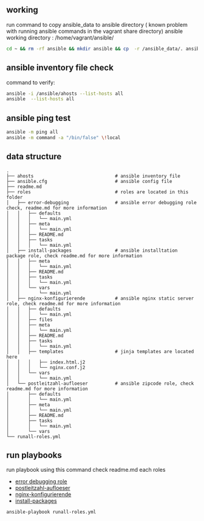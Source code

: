 ## working 

run command to copy ansible_data to ansible directory ( known problem with running ansible commands in the vagrant share directory)
ansible working directory :  /home/vagrant/ansible/

```sh
cd ~ && rm -rf ansible && mkdir ansible && cp  -r /ansible_data/. ansible && cd ansible

```

## ansible inventory file check

command to verify: 
```sh
ansible -i /ansible/ahosts --list-hosts all
ansible  --list-hosts all

```
## ansible ping test

```sh
ansible -m ping all
ansible -m command -a "/bin/false" \!local

```

## data structure

```tree
.
├── ahosts                              # ansible inventory file
├── ansible.cfg                         # ansible config file
├── readme.md
├── roles                               # roles are located in this folder
│   ├── error-debugging                 # ansible error debugging role check, readme.md for more information
│   │   ├── defaults
│   │   │   └── main.yml                
│   │   ├── meta
│   │   │   └── main.yml
│   │   ├── README.md
│   │   ├── tasks
│   │   │   └── main.yml
│   ├── install-packages                # ansible installtation package role, check readme.md for more information
│   │   ├── meta
│   │   │   └── main.yml
│   │   ├── README.md
│   │   ├── tasks
│   │   │   └── main.yml
│   │   └── vars
│   │       └── main.yml
│   ├── nginx-konfigurierende           # ansible nginx static server role, check readme.md for more information
│   │   ├── defaults
│   │   │   └── main.yml
│   │   ├── files
│   │   ├── meta
│   │   │   └── main.yml
│   │   ├── README.md
│   │   ├── tasks
│   │   │   └── main.yml
│   │   ├── templates                   # jinja templates are located here
│   │   │   ├── index.html.j2           
│   │   │   └── nginx.conf.j2
│   │   └── vars
│   │       └── main.yml
│   └── postleitzahl-aufloeser          # ansible zipcode role, check readme.md for more information
│       ├── defaults
│       │   └── main.yml
│       ├── meta
│       │   └── main.yml
│       ├── README.md
│       ├── tasks
│       │   └── main.yml
│       └── vars
└── runall-roles.yml
```

## run playbooks

run playbook using this command check readme.md each roles

* [error debugging role](roles/error-debugging/README.md)
* [postleitzahl-aufloeser](roles/postleitzahl-aufloeser/README.md)
* [nginx-konfigurierende](roles/nginx-konfigurierende/README.md)
* [install-packages](roles/install-packages/README.md)


```sh
ansible-playbook runall-roles.yml 
```
